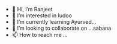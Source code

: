 - 👋 Hi, I’m Ranjeet 
- 👀 I’m interested in ludoo
- 🌱 I’m currently learning Ayurved...
- 💞️ I’m looking to collaborate on ...sabana
- 📫 How to reach me ...





<!---
ranjeetsingh1996/ranjeetsingh1996 is a ✨ special ✨ repository because its `README.md` (this file) appears on your GitHub profile.
You can click the Preview link to take a look at your changes.
--->
